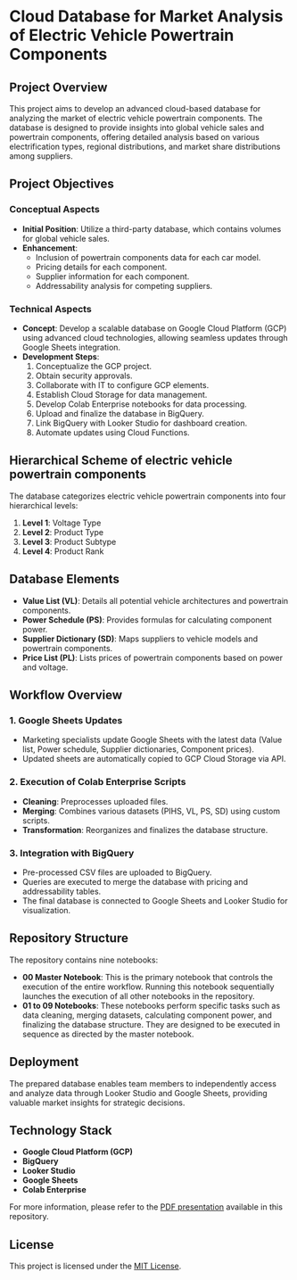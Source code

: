 # Cloud Database for Market Analysis of Electric Vehicle Powertrain Components

## Project Overview

This project aims to develop an advanced cloud-based database for analyzing the market of electric vehicle powertrain components. The database is designed to provide insights into global vehicle sales and powertrain components, offering detailed analysis based on various electrification types, regional distributions, and market share distributions among suppliers.

## Project Objectives

### Conceptual Aspects

- **Initial Position**: Utilize a third-party database, which contains volumes for global vehicle sales.
- **Enhancement**:
  - Inclusion of powertrain components data for each car model.
  - Pricing details for each component.
  - Supplier information for each component.
  - Addressability analysis for competing suppliers.

### Technical Aspects

- **Concept**: Develop a scalable database on Google Cloud Platform (GCP) using advanced cloud technologies, allowing seamless updates through Google Sheets integration.
- **Development Steps**:
  1. Conceptualize the GCP project.
  2. Obtain security approvals.
  3. Collaborate with IT to configure GCP elements.
  4. Establish Cloud Storage for data management.
  5. Develop Colab Enterprise notebooks for data processing.
  6. Upload and finalize the database in BigQuery.
  7. Link BigQuery with Looker Studio for dashboard creation.
  8. Automate updates using Cloud Functions.
  
## Hierarchical Scheme of electric vehicle powertrain components

The database categorizes electric vehicle powertrain components into four hierarchical levels:

1. **Level 1**: Voltage Type
2. **Level 2**: Product Type
3. **Level 3**: Product Subtype
4. **Level 4**: Product Rank

## Database Elements

- **Value List (VL)**: Details all potential vehicle architectures and powertrain components.
- **Power Schedule (PS)**: Provides formulas for calculating component power.
- **Supplier Dictionary (SD)**: Maps suppliers to vehicle models and powertrain components.
- **Price List (PL)**: Lists prices of powertrain components based on power and voltage.

## Workflow Overview

### 1. Google Sheets Updates
- Marketing specialists update Google Sheets with the latest data (Value list, Power schedule, Supplier dictionaries, Component prices).
- Updated sheets are automatically copied to GCP Cloud Storage via API.

### 2. Execution of Colab Enterprise Scripts
- **Cleaning**: Preprocesses uploaded files.
- **Merging**: Combines various datasets (PIHS, VL, PS, SD) using custom scripts.
- **Transformation**: Reorganizes and finalizes the database structure.

### 3. Integration with BigQuery
- Pre-processed CSV files are uploaded to BigQuery.
- Queries are executed to merge the database with pricing and addressability tables.
- The final database is connected to Google Sheets and Looker Studio for visualization.

## Repository Structure

The repository contains nine notebooks:

- **00 Master Notebook**: This is the primary notebook that controls the execution of the entire workflow. Running this notebook sequentially launches the execution of all other notebooks in the repository.
- **01 to 09 Notebooks**: These notebooks perform specific tasks such as data cleaning, merging datasets, calculating component power, and finalizing the database structure. They are designed to be executed in sequence as directed by the master notebook.

## Deployment

The prepared database enables team members to independently access and analyze data through Looker Studio and Google Sheets, providing valuable market insights for strategic decisions.

## Technology Stack

- **Google Cloud Platform (GCP)**
- **BigQuery**
- **Looker Studio**
- **Google Sheets**
- **Colab Enterprise**

For more information, please refer to the [PDF presentation](high_overview_presentation_git.pdf) available in this repository.

## License

This project is licensed under the [MIT License](LICENSE).


